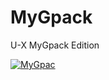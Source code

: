 # MyGpack

U-X MyGpack Edition

<p align="center">

   <a href = "https://heroku.com/deploy?template=https://github.com/midnightmadwalk/MyGpack/tree/MGMX&env[ZIP_LINK]=https://github.com/code-rgb/USERGE-X/archive/alpha.zip"><img src="https://www.herokucdn.com/deploy/button.svg" alt="MyGpac"> </a>
</p>
<br>
